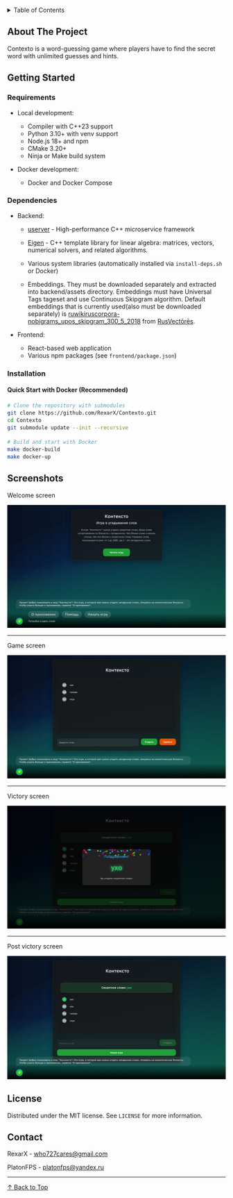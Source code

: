 <a name="readme-top"></a>

<details>
  <summary>Table of Contents</summary>
  <ol>
    <li>
      <a href="#about-the-project">About The Project</a>
    </li>
    <li>
      <a href="#getting-started">Getting Started</a>
      <ul>
        <li><a href="#requirements">Requirements</a></li>
        <li><a href="#dependencies">Dependencies</a></li>
        <li><a href="#installation">Installation</a></li>
      </ul>
    </li>
    <li>
      <a href="#development">Development</a>
      <ul>
        <li><a href="#using-makefile">Using Makefile</a></li>
        <li><a href="#building-locally">Building Locally</a></li>
        <li><a href="#using-docker">Using Docker</a></li>
      </ul>
    </li>
    <li><a href="#screenshots">Screenshots</a></li>
    <li><a href="#license">License</a></li>
    <li><a href="#contact">Contact</a></li>
  </ol>
</details>

## About The Project

Contexto is a word-guessing game where players have to find the secret word with unlimited guesses and hints.

## Getting Started

### Requirements

- Local development:

  - Compiler with C++23 support
  - Python 3.10+ with venv support
  - Node.js 18+ and npm
  - CMake 3.20+
  - Ninja or Make build system

- Docker development:
  - Docker and Docker Compose

### Dependencies

- Backend:

  - [userver](https://github.com/userver-framework/userver) - High-performance C++ microservice framework
  - [Eigen](https://github.com/PX4/eigen) - C++ template library for linear algebra: matrices, vectors, numerical solvers, and related algorithms.

  - Various system libraries (automatically installed via `install-deps.sh` or Docker)

  - Embeddings. They must be downloaded separately and extracted into backend/assets directory. Embeddings must have Universal Tags tageset and use Continuous Skipgram algorithm. Default embeddings that is currently used(also must be downloaded separately) is [ruwikiruscorpora-nobigrams_upos_skipgram_300_5_2018](https://rusvectores.org/static/models/rusvectores4/unigrams/ruwikiruscorpora-nobigrams_upos_skipgram_300_5_2018.vec.gz) from [RusVectōrēs](https://rusvectores.org).

- Frontend:
  - React-based web application
  - Various npm packages (see `frontend/package.json`)

### Installation

#### Quick Start with Docker (Recommended)

```sh
# Clone the repository with submodules
git clone https://github.com/RexarX/Contexto.git
cd Contexto
git submodule update --init --recursive

# Build and start with Docker
make docker-build
make docker-up
```

## Screenshots

Welcome screen

![screenshot](screenshots/welcome_screen.png)

---

Game screen

![screenshot](screenshots/game_screen.png)

---

Victory screen

![screenshot](screenshots/victory_screen.png)

---

Post victory screen

![screenshot](screenshots/post_victory_screen.png)


## License

Distributed under the MIT license. See `LICENSE` for more information.

## Contact

RexarX - who727cares@gmail.com

PlatonFPS - platonfps@yandex.ru

---

[↑ Back to Top](#readme-top)
